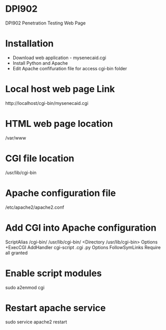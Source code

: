 # DPI902
DPI902 Penetration Testing Web Page

# Installation
- Download web application - mysenecaid.cgi
- Install Python and Apache
- Edit Apache confifuration file for access cgi-bin folder


# Local host web page Link
http://localhost/cgi-bin/mysenecaid.cgi

# HTML web page location
/var/www

# CGI file location
/usr/lib/cgi-bin

# Apache configuration file
/etc/apache2/apache2.conf

# Add CGI into Apache configuration
ScriptAlias /cgi-bin/ /usr/lib/cgi-bin/
<Directory /usr/lib/cgi-bin>
Options +ExecCGI
AddHandler cgi-script .cgi .py
Options FollowSymLinks
Require all granted
</Directory>

# Enable script modules
sudo a2enmod cgi

# Restart apache service
sudo service apache2 restart
